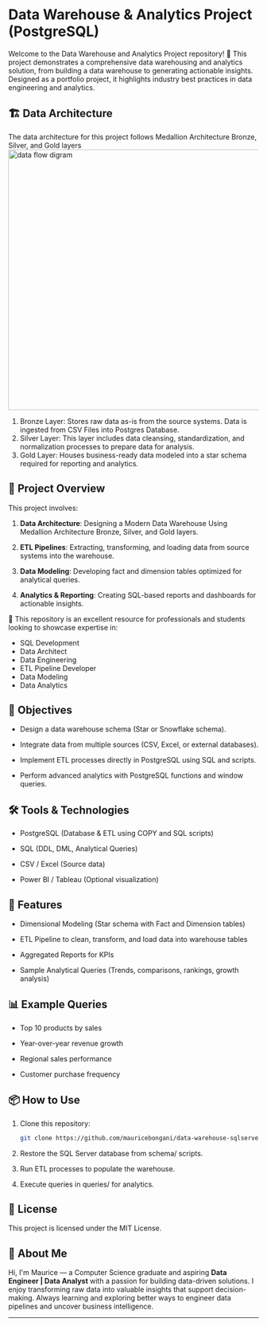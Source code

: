 
# Data Warehouse & Analytics Project (PostgreSQL)
Welcome to the Data Warehouse and Analytics Project repository! 🚀
This project demonstrates a comprehensive data warehousing and analytics solution, from building a data warehouse to generating actionable insights. Designed as a portfolio project, it highlights industry best practices in data engineering and analytics.

## 🏗️ Data Architecture
The data architecture for this project follows Medallion Architecture Bronze, Silver, and Gold layers
<img width="1027" height="523" alt="data flow digram" src="https://github.com/user-attachments/assets/c2f21394-9210-4839-bc79-f148a105dbfc" />
1. Bronze Layer: Stores raw data as-is from the source systems. Data is ingested from CSV Files into Postgres Database.
2. Silver Layer: This layer includes data cleansing, standardization, and normalization processes to prepare data for analysis.
3. Gold Layer: Houses business-ready data modeled into a star schema required for reporting and analytics.

## 📌 Project Overview
This project involves:

1. **Data Architecture**: Designing a Modern Data Warehouse Using Medallion Architecture Bronze, Silver, and Gold layers.

2. **ETL Pipelines**: Extracting, transforming, and loading data from source systems into the warehouse.
   
3. **Data Modeling**: Developing fact and dimension tables optimized for analytical queries.
   
4. **Analytics & Reporting**: Creating SQL-based reports and dashboards for actionable insights.
   
🎯 This repository is an excellent resource for professionals and students looking to showcase expertise in:

- SQL Development
- Data Architect
- Data Engineering
- ETL Pipeline Developer
- Data Modeling
- Data Analytics
  
## 🎯 Objectives
- Design a data warehouse schema (Star or Snowflake schema).

- Integrate data from multiple sources (CSV, Excel, or external databases).

- Implement ETL processes directly in PostgreSQL using SQL and scripts.

- Perform advanced analytics with PostgreSQL functions and window queries.
  
## 🛠️ Tools & Technologies
- PostgreSQL (Database & ETL using COPY and SQL scripts)

- SQL (DDL, DML, Analytical Queries)

- CSV / Excel (Source data)

- Power BI / Tableau (Optional visualization)

## 🚀 Features
- Dimensional Modeling (Star schema with Fact and Dimension tables)

- ETL Pipeline to clean, transform, and load data into warehouse tables

- Aggregated Reports for KPIs

- Sample Analytical Queries (Trends, comparisons, rankings, growth analysis)

 ## 📊 Example Queries
- Top 10 products by sales

- Year-over-year revenue growth

- Regional sales performance

- Customer purchase frequency

## 📦 How to Use
1. Clone this repository:
   ```bash
   git clone https://github.com/mauricebongani/data-warehouse-sqlserver.git
2. Restore the SQL Server database from schema/ scripts.

3. Run ETL processes to populate the warehouse.

4. Execute queries in queries/ for analytics.

## 📜 License
This project is licensed under the MIT License.

## 👋 About Me  

Hi, I'm Maurice — a Computer Science graduate and aspiring **Data Engineer | Data Analyst** with a passion for building data-driven solutions. I enjoy transforming raw data into valuable insights that support decision-making. Always learning and exploring better ways to engineer data pipelines and uncover business intelligence.  


---

